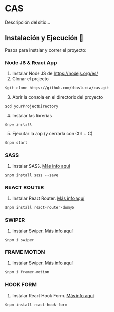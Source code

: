 # CAS

Descripción del sitio...

## Instalación y Ejecución 🚀

Pasos para instalar y correr el proyecto:

### Node JS & React App

1. Instalar Node JS de https://nodejs.org/es/
2. Clonar el projecto
```
$git clone https://github.com/diaslucia/cas.git
```
3. Abrir la consola en el directorio del proyecto
```
$cd yourProjectDirectory
```
4. Instalar las librerías
```
$npm install
```
5. Ejecutar la app (y cerrarla con Ctrl + C)
```
$npm start
```

### SASS

1. Instalar SASS. [Más info aquí](https://create-react-app.dev/docs/adding-a-sass-stylesheet/)
```
$npm install sass --save
```

### REACT ROUTER

1. Instalar React Router. [Más info aquí](https://v5.reactrouter.com/web/guides/quick-start)
```
$npm install react-router-dom@6
```
### SWIPER

1. Instalar Swiper. [Más info aquí](https://swiperjs.com/react)
```
$npm i swiper
```
### FRAME MOTION    

1. Instalar Swiper. [Más info aquí](https://www.npmjs.com/package/framer-motion)
```
$npm i framer-motion
```
### HOOK FORM  

1. Instalar React Hook Form. [Más info aquí](https://react-hook-form.com/get-started/)
```
$npm install react-hook-form
```